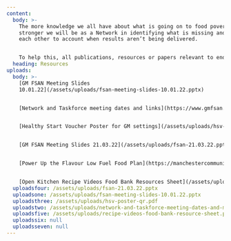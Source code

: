 ```yaml
---
content:
  body: >-
    The more knowledge we all have about what is going on to food poverty, the
    stronger we will be as a Network in identifying what is missing and holding
    each other to account when results aren’t being delivered.


    To help this, all publications, resources or papers relevant to ending food poverty in Greater Manchester will be published here. If you think anything is missing, contact us at info@gmfsan.net
  heading: Resources
uploads:
  body: >-
    [GM FSAN Meeting Slides
    10.01.22](/assets/uploads/fsan-meeting-slides-10.01.22.pptx)


    [Network and Taskforce meeting dates and links](https://www.gmfsan.net/assets/uploads/network-and-taskforce-meeting-dates-and-meeting-links.pdf)


    [Healthy Start Voucher Poster for GM settings](/assets/uploads/hsv-poster-qr.pdf)


    [GM FSAN Meeting Slides 21.03.22](/assets/uploads/fsan-21.03.22.pptx)


    [Power Up the Flavour Low Fuel Food Plan](https://manchestercommunitycentral.org/sites/manchestercommunitycentral.co.uk/files/Power%20Up%20the%20Flavour%20-%20Support%20Booklet.pdf)


    [O﻿pen Kitchen Recipe Videos Food Bank Resources Sheet](/assets/uploads/recipe-vi…-bank-resource-sheet.pdf)
  uploadsfour: /assets/uploads/fsan-21.03.22.pptx
  uploadsone: /assets/uploads/fsan-meeting-slides-10.01.22.pptx
  uploadsthree: /assets/uploads/hsv-poster-qr.pdf
  uploadstwo: /assets/uploads/network-and-taskforce-meeting-dates-and-meeting-links.pdf
  uploadsfive: /assets/uploads/recipe-videos-food-bank-resource-sheet.pdf
  uploadssix: null
  uploadsseven: null
---
```

